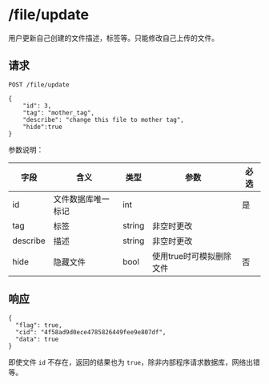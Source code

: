 # /file/update

用户更新自己创建的文件描述，标签等。只能修改自己上传的文件。

## 请求

```
POST /file/update

{
	"id": 3,
	"tag": "mother_tag",
	"describe": "change this file to mother tag",
	"hide":true
}
```

参数说明：

| 字段   |      含义   |类型  |   参数 |  必选 |
|----------|--------|------|------|------|
| id | 文件数据库唯一标记 | int | | 是 |
| tag |    标签   |   string | 非空时更改 | |
| describe | 描述 | string | 非空时更改 | |
| hide | 隐藏文件 | bool | 使用true时可模拟删除文件 | 否 |

## 响应

```
{
  "flag": true,
  "cid": "4f58ad9d0ece4785826449fee9e807df",
  "data": true
}
```

即使文件 `id` 不存在，返回的结果也为 `true`，除非内部程序请求数据库，网络出错等。